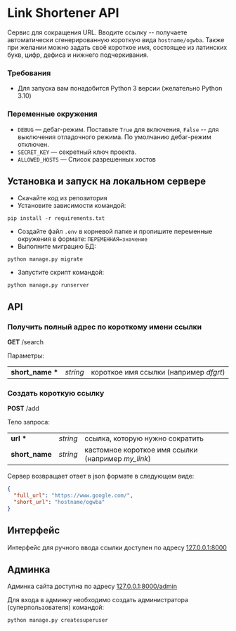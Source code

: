 # Link Shortener API

Сервис для сокращения URL. Вводите ссылку -- получаете автоматически
сгенерированную короткую вида `hostname/ogwba`. Также при желании 
можно задать своё короткое имя, состоящее из латинских букв, цифр, 
дефиса и нижнего подчеркивания.


### Требования
- Для запуска вам понадобится Python 3 версии (желательно Python 3.10)


### Переменные окружения
- `DEBUG` — дебаг-режим. Поставьте `True` для включения, `False` -- для 
выключения отладочного режима. По умолчанию дебаг-режим отключен.
- `SECRET_KEY` — секретный ключ проекта.
- `ALLOWED_HOSTS` — Список разрешенных хостов


## Установка и запуск на локальном сервере
- Скачайте код из репозитория
- Установите зависимости командой:
```shell
pip install -r requirements.txt
```
- Создайте файл `.env` в корневой папке и пропишите переменные окружения 
в формате: `ПЕРЕМЕННАЯ=значение`
- Выполните миграцию БД:
```commandline
python manage.py migrate
```
- Запустите скрипт командой:
```commandline
python manage.py runserver
```


## API
### Получить полный адрес по короткому имени ссылки
__GET__ /search

Параметры:

| | | |
| --- | --- | --- | 
| __short_name *__ | _string_ | короткое имя ссылки (например _dfgrt_) |


### Создать короткую ссылку

__POST__ /add

Тело запроса:

| | | |
| --- | --- | --- | 
| __url *__ | _string_ | ссылка, которую нужно сократить
| __short_name__ |_string_ | кастомное короткое имя ссылки (например _my_link_) |

Сервер возвращает ответ в json формате в следующем виде:
```json
{
  "full_url": "https://www.google.com/",
  "short_url": "hostname/ogwba"
}
```


## Интерфейс
Интерфейс для ручного ввода ссылки доступен 
по адресу [127.0.0.1:8000](http://127.0.0.1:8000/)


## Админка
Админка сайта доступна по адресу [127.0.0.1:8000/admin](http://127.0.0.1:8000/admin)

Для входа в админку необходимо создать администратора (суперпользователя) командой:
```commandline
python manage.py createsuperuser
```
